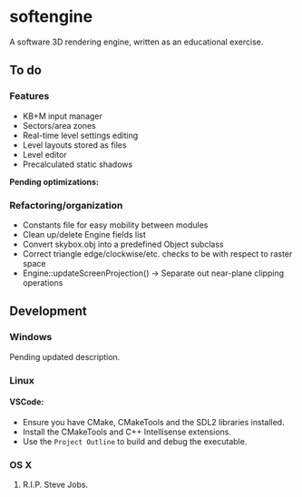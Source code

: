 # softengine
A software 3D rendering engine, written as an educational exercise.

## To do

### Features

* KB+M input manager
* Sectors/area zones
* Real-time level settings editing
* Level layouts stored as files
* Level editor
* Precalculated static shadows

**Pending optimizations:**

### Refactoring/organization

* Constants file for easy mobility between modules
* Clean up/delete Engine fields list
* Convert skybox.obj into a predefined Object subclass
* Correct triangle edge/clockwise/etc. checks to be with respect to raster space
* Engine::updateScreenProjection() -> Separate out near-plane clipping operations

## Development

### Windows

Pending updated description.

### Linux

#### VSCode:
- Ensure you have CMake, CMakeTools and the SDL2 libraries installed.
- Install the CMakeTools and C++ Intellisense extensions.
- Use the `Project Outline` to build and debug the executable.

### OS X
1. R.I.P. Steve Jobs.